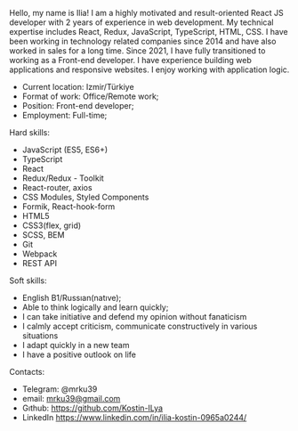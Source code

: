  Hello, my name is Ilia!
I am a highly motivated and result-oriented React JS developer with 2 years of experience in web development. My technical expertise includes React, Redux, JavaScript, TypeScript, HTML, CSS.
I have been working in technology related companies since 2014 and have also worked in sales for a long time.
Since 2021, I have fully transitioned to working as a Front-end developer. I have experience building web applications and responsive websites. I enjoy working with application logic.

- Current location: Izmir/Türkiye
- Format of work: Office/Remote work;
- Position: Front-end developer;
- Employment: Full-time;
  
Hard skills:
- JavaScript (ES5, ES6+)
- TypeScript
- React 
- Redux/Redux - Toolkit
- React-router, axios
- CSS Modules, Styled Components
- Formik, React-hook-form
- HTML5
- CSS3(flex, grid)
- SCSS, BEM
- Git
- Webpack
- REST API

Soft skills:
- English B1/Russıan(natıve);
- Able to think logically and learn quickly;
- I can take initiative and defend my opinion without fanaticism 
- I calmly accept criticism, communicate constructively in various situations
- I adapt quickly in a new team
- I have a positive outlook on life

Contacts:
- Telegram: @mrku39
- email: mrku39@gmail.com
- Gıthub: https://github.com/Kostin-ILya
- LinkedIn https://www.linkedin.com/in/ilia-kostin-0965a0244/
